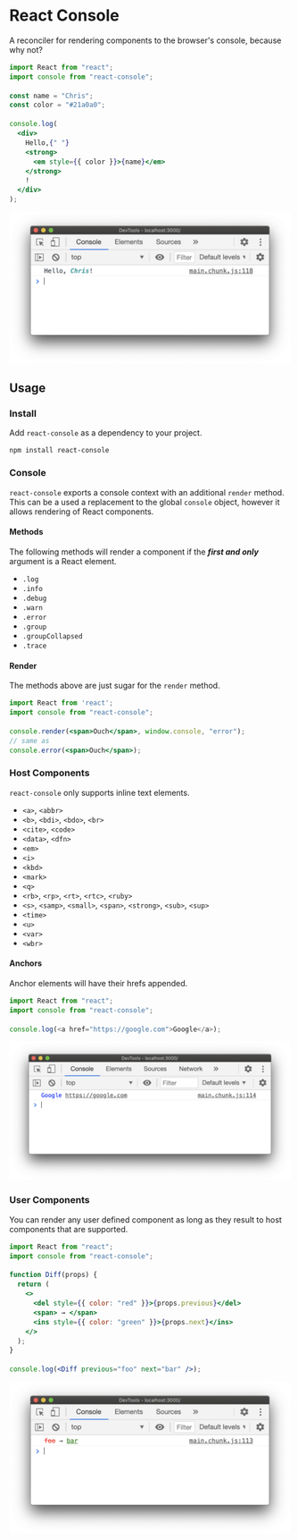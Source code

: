 # React Console

A reconciler for rendering components to the browser's console, because why not?

```jsx
import React from "react";
import console from "react-console";

const name = "Chris";
const color = "#21a0a0";

console.log(
  <div>
    Hello,{" "}
    <strong>
      <em style={{ color }}>{name}</em>
    </strong>
    !
  </div>
);
```

![](support/screenshot-1.png)

## Usage

### Install

Add `react-console` as a dependency to your project.

```
npm install react-console
```

### Console

`react-console` exports a console context with an additional `render` method.
This can be a used a replacement to the global `console` object, however it
allows rendering of React components.

#### Methods

The following methods will render a component if the ***first and only***
argument is a React element.

* `.log`
* `.info`
* `.debug`
* `.warn`
* `.error`
* `.group`
* `.groupCollapsed`
* `.trace`

#### Render

The methods above are just sugar for the `render` method.

```jsx
import React from 'react';
import console from "react-console";

console.render(<span>Ouch</span>, window.console, "error");
// same as
console.error(<span>Ouch</span>);
```

### Host Components

`react-console` only supports inline text elements.

* `<a>`, `<abbr>`
* `<b>`, `<bdi>`, `<bdo>`, `<br>`
* `<cite>`, `<code>`
* `<data>`, `<dfn>`
* `<em>`
* `<i>`
* `<kbd>`
* `<mark>`
* `<q>`
* `<rb>`, `<rp>`, `<rt>`, `<rtc>`, `<ruby>`
* `<s>`, `<samp>`, `<small>`, `<span>`, `<strong>`, `<sub>`, `<sup>`
* `<time>`
* `<u>`
* `<var>`
* `<wbr>`

#### Anchors

Anchor elements will have their hrefs appended.

```js
import React from "react";
import console from "react-console";

console.log(<a href="https://google.com">Google</a>);
```

![](support/screenshot-2.png)


### User Components

You can render any user defined component as long as they result to host
components that are supported.

```jsx
import React from "react";
import console from "react-console";

function Diff(props) {
  return (
    <>
      <del style={{ color: "red" }}>{props.previous}</del>
      <span> → </span>
      <ins style={{ color: "green" }}>{props.next}</ins>
    </>
  );
}

console.log(<Diff previous="foo" next="bar" />);
```

![](support/screenshot-3.png)
